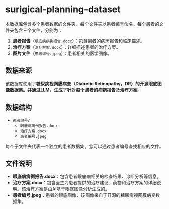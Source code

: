 # surigical-planning-dataset

本数据库包含多个患者数据的文件夹，每个文件夹以患者编号命名。每个患者的文件夹包含三个文件，分别为：

1. **患者报告**（`眼底病病例报告.docx`）：包含患者的病历报告和临床描述。
2. **治疗方案**（`治疗方案.docx`）：详细描述患者的治疗方案。
3. **图片文件**（`患者编号.jpeg`）：患者相关的医学图像。

## 数据来源

该数据库使用了**糖尿病视网膜病变（Diabetic Retinopathy，DR）**的开源眼底图像数据集。并通过LLM，生成了针对每个患者的**病例报告**及**治疗方案**。

## 数据结构

- `患者编号/`
  - `眼底病病例报告.docx`  
  - `治疗方案.docx`  
  - `患者编号.jpeg`

每个子文件夹代表一个独立的患者数据集，您可以通过患者编号查找相应的文件。

## 文件说明

- **眼底病病例报告.docx**：包含患者眼底病相关的检查结果、诊断分析等信息。
- **治疗方案.docx**：包含医生为患者提供的治疗建议、药物和治疗方案的详细说明。该治疗方案是由AI基于眼底图像分析生成的。
- **患者编号.jpeg**：患者的眼底图像，该图像来自于开源的糖尿病视网膜病变数据集。


